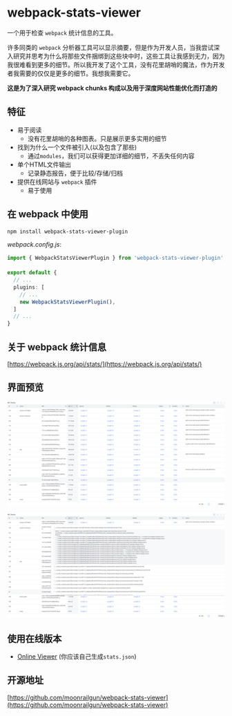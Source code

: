 # webpack-stats-viewer

一个用于检查 `webpack` 统计信息的工具。

许多同类的 `webpack` 分析器工具可以显示摘要，但是作为开发人员，当我尝试深入研究并思考为什么将那些文件捆绑到这些块中时，这些工具让我感到无力，因为我很难看到更多的细节。所以我开发了这个工具，没有花里胡哨的魔法，作为开发者我需要的仅仅是更多的细节。我想我需要它。

**这是为了深入研究 webpack chunks 构成以及用于深度网站性能优化而打造的**

## 特征

- 易于阅读
  - 没有花里胡哨的各种图表。只是展示更多实用的细节
- 找到为什么一个文件被引入(以及包含了那些)
  - 通过`modules`，我们可以获得更加详细的细节，不丢失任何内容
- 单个HTML文件输出
  - 记录静态报告，便于比较/存储/归档
- 提供在线网站与 `webpack` 插件
  - 易于使用

## 在 webpack 中使用

```bash
npm install webpack-stats-viewer-plugin
```

*webpack.config.js*:
```ts
import { WebpackStatsViewerPlugin } from 'webpack-stats-viewer-plugin';

export default {
  // ...
  plugins: [
    // ...
    new WebpackStatsViewerPlugin(),
  ]
  // ...
}
```

## 关于 webpack 统计信息

[https://webpack.js.org/api/stats/](https://webpack.js.org/api/stats/)

## 界面预览

![](./docs/screenshot.png)

![](./docs/screenshot2.png)

## 使用在线版本

- [Online Viewer](https://webpack-stats-viewer.moonrailgun.com/) (你应该自己生成`stats.json`)

## 开源地址

[https://github.com/moonrailgun/webpack-stats-viewer](https://github.com/moonrailgun/webpack-stats-viewer)
